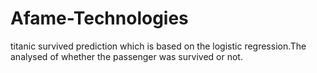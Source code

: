 # Afame-Technologies
titanic survived prediction which is based on the logistic regression.The analysed of whether the passenger was survived or not.
